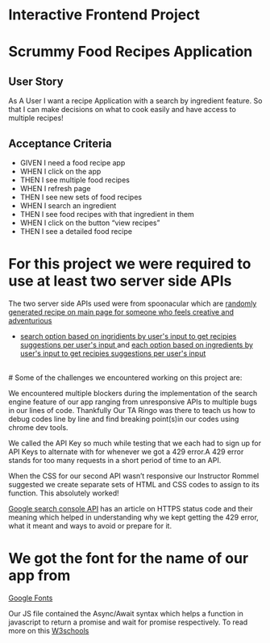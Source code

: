 # Interactive Frontend Project
<h1>Scrummy Food Recipes Application</h1>

## User Story

As A User 
I want a recipe Application with a search by ingredient feature.
So that I can make decisions on what to cook easily and have access to multiple recipes!

## Acceptance Criteria

<ul>
<li>GIVEN I need a food recipe app</li>
<li>WHEN I click on the app </li>
<li>THEN I see multiple food recipes</li>
<li>WHEN I refresh page </li>
<li>THEN I see new sets of food recipes</li>
<li>WHEN I search an ingredient	</li>
<li>THEN I see food recipes with that ingredient in them</li>
<li>WHEN I click on the button “view recipes”</li>
<li>THEN I see a detailed food recipe</li>
</ul>

# For this project we were required to use at least two server side APIs
The two server side APIs used were from spoonacular which are <a href="https://api.spoonacular.com/recipes/findByIngredients?apiKey=${API_KEY2}">randomly generated recipe on main page for someone who feels creative and adventurious 
* search option based on ingridients by user's input to get recipies suggestions per user's input 
</a> and <a href="https://api.spoonacular.com/recipes/random?number=9&apiKey=${API_KEY2}">each option based on ingredients by user's input to get recipies suggestions per user's input</a>
<br/>
# Some of the challenges we encountered working on this project are:

<p>We encountered multiple blockers during the implementation of the search engine feature of our app ranging from unresponsive APIs to multiple bugs in our lines of code. Thankfully Our TA Ringo was there to teach us how to debug codes line by line and find breaking point(s)in our codes using chrome dev tools.</p>

<p>We called the API Key so much while testing that we each had to sign up for API Keys to alternate with for whenever we got a 429 error.A 429 error stands for too many requests in a short period of time to an API.</p>
<p>When the CSS for our second API wasn’t responsive our Instructor Rommel suggested we create separate sets of HTML and CSS codes to assign to its function. This absolutely worked!</p>
<a href="https://developers.google.com/webmaster-tools/v1/errors">Google search console API</a> has an article on HTTPS status code and their meaning which helped in understanding why we kept getting the 429 error, what it meant and ways to avoid or prepare for it.

# We got the font for the name of our app from
<a href="https://fonts.googleapis.com/css2?family=Lobster&display=swap">Google Fonts</a>
<p>Our JS file contained the Async/Await syntax which helps a function in javascript to return a promise and wait for promise respectively. To read more on this <a href="https://www.w3schools.com/js/js_async.asp#:~:text=async%20makes%20a%20function%20return,function%20wait%20for%20a%20Promise">W3schools</a></p>


